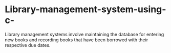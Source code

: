 # Library-management-system-using-c-
Library management systems involve maintaining the database for entering new books and recording books that have been borrowed with their respective due dates.


